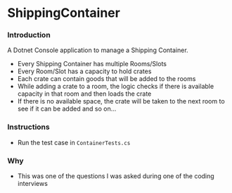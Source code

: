 # ShippingContainer

### Introduction
A Dotnet Console application to manage a Shipping Container.

- Every Shipping Container has multiple Rooms/Slots
- Every Room/Slot has a capacity to hold crates
- Each crate can contain goods that will be added to the rooms
- While adding a crate to a room, the logic checks if there is available capacity in that room and then loads the crate
- If there is no available space, the crate will be taken to the next room to see if it can be added and so on...

### Instructions
- Run the test case in `ContainerTests.cs`

### Why
- This was one of the questions I was asked during one of the coding interviews
